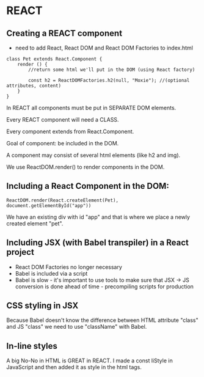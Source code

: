# REACT

## Creating a REACT component

- need to add React, React DOM and React DOM Factories to index.html
```
class Pet extends React.Component {
    render () {
        //return some html we'll put in the DOM (using React factory)

        const h2 = ReactDOMFactories.h2(null, "Moxie"); //(optional attributes, content)
    }
}

```

In REACT all components must be put in SEPARATE DOM elements.

Every REACT component will need a CLASS.

Every component extends from React.Component.

Goal of component: be included in the DOM.

A component may consist of several html elements (like h2 and img).

We use ReactDOM.render() to render components in the DOM.

## Including a React Component in the DOM:

```
ReactDOM.render(React.createElement(Pet), document.getElementById("app"))
```
We have an existing div with id "app" and that is where we place a newly created element "pet".

## Including JSX (with Babel transpiler) in a React project

- React DOM Factories no longer necessary
- Babel is included via a script
- Babel is slow - it's important to use tools to make sure that JSX -> JS conversion is done ahead of time - precompiling scripts for production

## CSS styling in JSX

Because Babel doesn't know the difference between HTML attribute "class" and JS "class" we need to use "className" with Babel.

## In-line styles

A big No-No in HTML is GREAT in REACT.
I made a const liStyle in JavaScript and then added it as style in the html tags. 